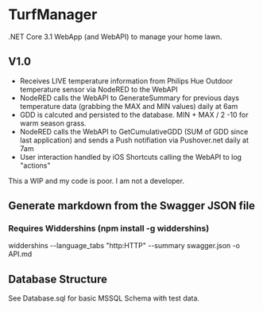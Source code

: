 # TurfManager
.NET Core 3.1 WebApp (and WebAPI) to manage your home lawn. 


## V1.0 
* Receives LIVE temperature information from Philips Hue Outdoor temperature sensor via NodeRED to the WebAPI 
* NodeRED calls the WebAPI to GenerateSummary for previous days temperature data (grabbing the MAX and MIN values) daily at 6am
* GDD is calcuted and persisted to the database. MIN + MAX / 2 -10 for warm season grass.
* NodeRED calls the WebAPI to GetCumulativeGDD (SUM of GDD since last application) and sends a Push notifiation via Pushover.net daily at 7am
* User interaction handled by iOS Shortcuts calling the WebAPI to log "actions"


This a WIP and my code is poor. I am not a developer.

## Generate markdown from the Swagger JSON file
### Requires Widdershins (npm install -g widdershins)
widdershins --language_tabs "http:HTTP" --summary swagger.json -o API.md


## Database Structure 
See Database.sql for basic MSSQL Schema with test data.


